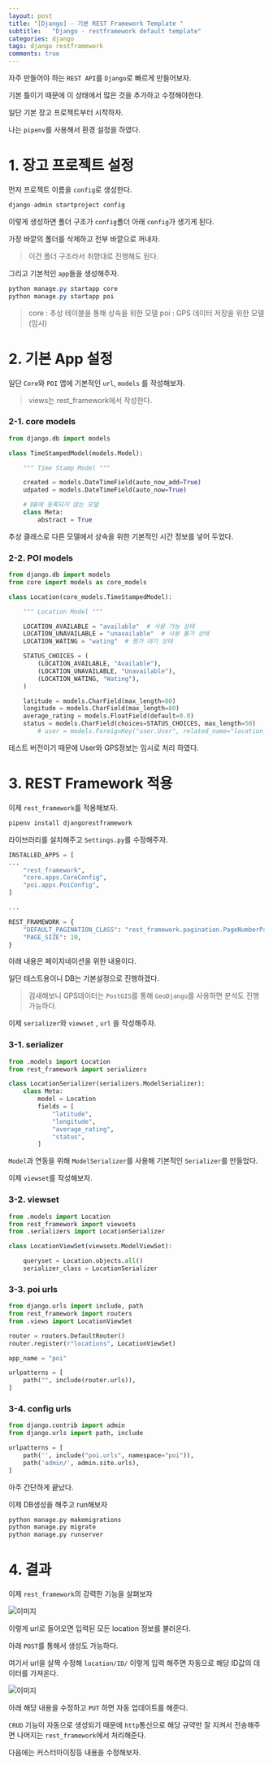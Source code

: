 ```yaml
---
layout: post
title: "[Django] - 기본 REST Framework Template "
subtitle:   "Django - restframework default template"
categories: django
tags: django restframework
comments: true
---
```


자주 만들어야 하는 `REST API`를 `Django`로 빠르게 만들어보자.

기본 틀이기 때문에 이 상태에서 많은 것을 추가하고 수정해야한다.

일단 기본 장고 프로젝트부터 시작하자.

나는 `pipenv`를 사용해서 환경 설정을 하였다.

# 1. 장고 프로젝트 설정

먼저 프로젝트 이름을 `config`로 생성한다.

```java
django-admin startproject config
```

이렇게 생성하면 폴더 구조가 `config`폴더 아래 `config`가 생기게 된다. 

가장 바깥의 폴더를 삭제하고 전부 바깥으로 꺼내자.

> 이건 폴더 구조라서 취향대로 진행해도 된다.

그리고 기본적인 `app`들을 생성해주자.

```java
python manage.py startapp core
python manage.py startapp poi
```

> core : 추상 테이블을 통해 상속을 위한 모델
poi : GPS 데이터 저장을 위한 모델 (임시)

# 2. 기본 App 설정

일단 `Core`와 `POI` 앱에 기본적인 `url`, `models` 를 작성해보자.

> views는 rest_framework에서 작성한다.

### 2-1. core models

```python
from django.db import models

class TimeStampedModel(models.Model):

    """ Time Stamp Model """

    created = models.DateTimeField(auto_now_add=True)
    udpated = models.DateTimeField(auto_now=True)

    # DB에 등록되지 않는 모델
    class Meta:
        abstract = True
```

추상 클래스로 다른 모델에서 상속을 위한 기본적인 시간 정보를 넣어 두었다.

### 2-2. POI models

```python
from django.db import models
from core import models as core_models

class Location(core_models.TimeStampedModel):

    """ Location Model """

    LOCATION_AVAILABLE = "available"  # 사용 가능 상태
    LOCATION_UNAVAILABLE = "unavailable"  # 사용 불가 상태
    LOCATION_WATING = "wating"  # 평가 대기 상태

    STATUS_CHOICES = (
        (LOCATION_AVAILABLE, "Available"),
        (LOCATION_UNAVAILABLE, "Unavailable"),
        (LOCATION_WATING, "Wating"),
    )

    latitude = models.CharField(max_length=80)
    longitude = models.CharField(max_length=80)
    average_rating = models.FloatField(default=0.0)
    status = models.CharField(choices=STATUS_CHOICES, max_length=50)
		# user = models.ForeignKey("user.User", related_name="location_rating", on_delete=models.CASCADE)

```

테스트 버전이기 때문에 User와 GPS정보는 임시로 처리 하였다.

# 3. REST Framework 적용

이제 `rest_framework`를 적용해보자.

```python
pipenv install djangorestframework
```

라이브러리를 설치해주고 `Settings.py`를 수정해주자.

```python
INSTALLED_APPS = [
...
    "rest_framework",
    "core.apps.CoreConfig",
    "poi.apps.PoiConfig",
]

...

REST_FRAMEWORK = {
    "DEFAULT_PAGINATION_CLASS": "rest_framework.pagination.PageNumberPagination",
    "PAGE_SIZE": 10,
}
```

아래 내용은 페이지네이션을 위한 내용이다.

일단 테스트용이니 DB는 기본설정으로 진행하겠다.

> 검새해보니 GPS데이터는 `PostGIS`를 통해 `GeoDjango`를 사용하면 분석도 진행가능하다.

이제 `serializer`와 `viewset` , `url` 을  작성해주자.

### 3-1. serializer

```python
from .models import Location
from rest_framework import serializers

class LocationSerializer(serializers.ModelSerializer):
    class Meta:
        model = Location
        fields = [
            "latitude",
            "longitude",
            "average_rating",
            "status",
        ]
```

`Model`과 연동을 위해 `ModelSerializer`를 사용해 기본적인 `Serializer`를 만들었다.

이제 `viewset`를 작성해보자.

### 3-2. viewset

```python
from .models import Location
from rest_framework import viewsets
from .serializers import LocationSerializer

class LocationViewSet(viewsets.ModelViewSet):

    queryset = Location.objects.all()
    serializer_class = LocationSerializer
```

### 3-3. poi urls

```python
from django.urls import include, path
from rest_framework import routers
from .views import LocationViewSet

router = routers.DefaultRouter()
router.register(r"locations", LocationViewSet)

app_name = "poi"

urlpatterns = [
    path("", include(router.urls)),
]
```

### 3-4. config urls

```python
from django.contrib import admin
from django.urls import path, include

urlpatterns = [
    path('', include("poi.urls", namespace="poi")),
    path('admin/', admin.site.urls),
]
```

아주 간단하게 끝났다. 

이제 DB생성을 해주고 run해보자

```python
python manage.py makemigrations
python manage.py migrate
python manage.py runserver
```

# 4. 결과

이제 `rest_framework`의 강력한 기능을 살펴보자

![이미지](https://Funncy.github.io/assets/img/django/2020-07-23-django-rest-framework-default-01.png "rest api 1")

이렇게 url로 들어오면 입력된 모든 location 정보를 불러온다.

아래 `POST`를 통해서 생성도 가능하다.

여기서 url을 살짝 수정해 `location/ID/` 이렇게 입력 해주면 자동으로 해당 ID값의 데이터를 가져온다.

![이미지](https://Funncy.github.io/assets/img/django/2020-07-23-django-rest-framework-default-02.png "rest api 2")

아래 해당 내용을 수정하고 `PUT` 하면 자동 업데이트를 해준다.

`CRUD` 기능이 자동으로 생성되기 때문에 `http`통신으로 해당 규약만 잘 지켜서 전송해주면 나머지는 `rest_framework`에서 처리해준다.

다음에는 커스터마이징등 내용을 수정해보자.